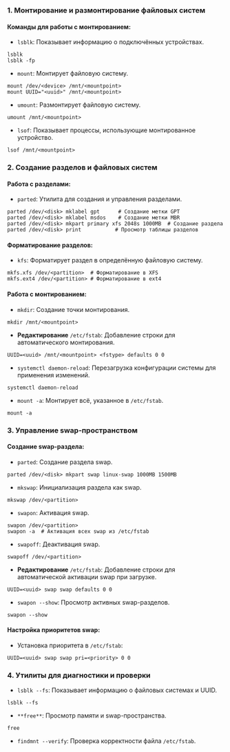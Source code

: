 ### 1. **Монтирование и размонтирование файловых систем**

#### Команды для работы с монтированием:

- `lsblk`: Показывает информацию о подключённых устройствах.

```
lsblk
lsblk -fp
```    

- `mount`: Монтирует файловую систему.
   
```
mount /dev/<device> /mnt/<mountpoint>
mount UUID="<uuid>" /mnt/<mountpoint>
```

- `umount`: Размонтирует файловую систему.

```
umount /mnt/<mountpoint>
```

- `lsof`: Показывает процессы, использующие монтированное устройство.

```
lsof /mnt/<mountpoint>
```


### 2. **Создание разделов и файловых систем**

#### Работа с разделами:

- `parted`: Утилита для создания и управления разделами.

```
parted /dev/<disk> mklabel gpt      # Создание метки GPT
parted /dev/<disk> mklabel msdos    # Создание метки MBR
parted /dev/<disk> mkpart primary xfs 2048s 1000MB  # Создание раздела
parted /dev/<disk> print           # Просмотр таблицы разделов
```


#### Форматирование разделов:

- `kfs`: Форматирует раздел в определённую файловую систему.

```
mkfs.xfs /dev/<partition>  # Форматирование в XFS
mkfs.ext4 /dev/<partition> # Форматирование в ext4
```


#### Работа с монтированием:

- `mkdir`: Создание точки монтирования.

```
mkdir /mnt/<mountpoint>
```

- **Редактирование** `/etc/fstab`: Добавление строки для автоматического монтирования.

```
UUID=<uuid> /mnt/<mountpoint> <fstype> defaults 0 0
```

- `systemctl daemon-reload`: Перезагрузка конфигурации системы для применения изменений.

```
systemctl daemon-reload
```

- `mount -a`: Монтирует всё, указанное в `/etc/fstab`.

```
mount -a
```


### 3. **Управление swap-пространством**

#### Создание swap-раздела:

- `parted`: Создание раздела swap.

```
parted /dev/<disk> mkpart swap linux-swap 1000MB 1500MB
```

- `mkswap`: Инициализация раздела как swap.

```
mkswap /dev/<partition>
```

- `swapon`: Активация swap.

```
swapon /dev/<partition>
swapon -a  # Активация всех swap из /etc/fstab
```

- `swapoff`: Деактивация swap.

```
swapoff /dev/<partition>
```

- **Редактирование** `/etc/fstab`: Добавление строки для автоматической активации swap при загрузке.

```
UUID=<uuid> swap swap defaults 0 0
```

- `swapon --show`: Просмотр активных swap-разделов.

```
swapon --show
```


#### Настройка приоритетов swap:

- Установка приоритета в `/etc/fstab`:

```
UUID=<uuid> swap swap pri=<priority> 0 0
```


### 4. **Утилиты для диагностики и проверки**

- `lsblk --fs`: Показывает информацию о файловых системах и UUID.

```
lsblk --fs
```

- `**free**`: Просмотр памяти и swap-пространства.

```
free
```

- `findmnt --verify`: Проверка корректности файла `/etc/fstab`.
